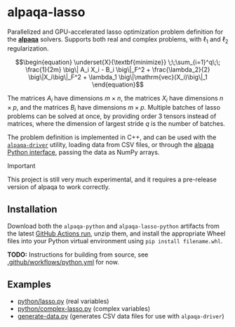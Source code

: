 # alpaqa-lasso

Parallelized and GPU-accelerated lasso optimization problem definition for the
[**alpaqa**](https://github.com/kul-optec/alpaqa) solvers. Supports both real
and complex problems, with $`\ell_1`$ and $`\ell_2`$ regularization.

```math
\begin{equation}
    \underset{X}{\textbf{minimize}}
    \;\;\sum_{i=1}^q\;\; \frac{1}{2m} \big\| A_i X_i - B_i \big\|_F^2 + \frac{\lambda_2}{2} \big\|X_i\big\|_F^2 + \lambda_1 \big\|\mathrm{vec}(X_i)\big\|_1
\end{equation}
```

The matrices $`A_i`$ have dimensions $`m\times n`$, the matrices $`X_i`$ have
dimensions $`n\times p`$, and the matrices $`B_i`$ have dimensions $`m\times p`$.
Multiple batches of lasso problems can be solved at once, by providing order 3
tensors instead of matrices, where the dimension of largest stride $`q`$ is the
number of batches.

The problem definition is implemented in C++, and can be used with the
[`alpaqa-driver`](https://kul-optec.github.io/alpaqa/Doxygen/problems_2sparse-logistic-regression_8cpp-example.html)
utility, loading data from CSV files, or through the [alpaqa Python interface](https://kul-optec.github.io/alpaqa/Sphinx/index.html),
passing the data as NumPy arrays.

> [!IMPORTANT]  
> This project is still very much experimental, and it requires a pre-release
> version of alpaqa to work correctly.

## Installation

Download both the `alpaqa-python` and `alpaqa-lasso-python` artifacts from the
latest [GitHub Actions run](https://github.com/tttapa/alpaqa-lasso/actions),
unzip them, and install the appropriate Wheel files into your Python virtual
environment using `pip install filename.whl`.

**TODO:** Instructions for building from source, see
[.github/workflows/python.yml](https://github.com/tttapa/alpaqa-lasso/blob/main/.github/workflows/python.yml) for now.

## Examples

- [python/lasso.py](https://github.com/tttapa/alpaqa-lasso/blob/main/python/lasso.py) (real variables)
- [python/complex-lasso.py](https://github.com/tttapa/alpaqa-lasso/blob/main/python/complex-lasso.py) (complex variables)
- [generate-data.py](https://github.com/tttapa/alpaqa-lasso/blob/main/generate-data.py) (generates CSV data files for use with `alpaqa-driver`)
